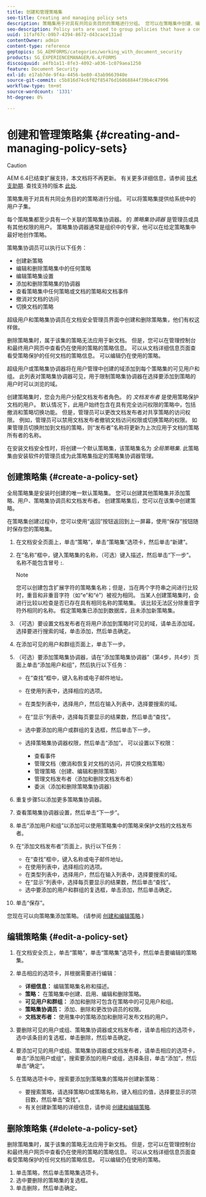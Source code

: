 ```yaml
---
title: 创建和管理策略集
seo-title: Creating and managing policy sets
description: 策略集用于对具有共同业务目的的策略进行分组。 您可以在策略集中创建、编辑和删除策略。
seo-description: Policy sets are used to group policies that have a common business purpose. You can create, edit and delete policies in a policy set.
uuid: 11faf67c-b9b7-4394-8672-d43cace131ad
contentOwner: admin
content-type: reference
geptopics: SG_AEMFORMS/categories/working_with_document_security
products: SG_EXPERIENCEMANAGER/6.4/FORMS
discoiquuid: a4fb1a11-8fe3-4092-a036-1c079aea1250
feature: Document Security
exl-id: e17ab7de-9f4a-4456-be80-43ab9663940e
source-git-commit: c5b816d74c6f02f85476d16868844f39b4c47996
workflow-type: tm+mt
source-wordcount: '1331'
ht-degree: 0%

---
```


# 创建和管理策略集 {#creating-and-managing-policy-sets}

>[!CAUTION]
>
>AEM 6.4已结束扩展支持，本文档将不再更新。 有关更多详细信息，请参阅 [技术支助期](https://helpx.adobe.com/cn/support/programs/eol-matrix.html). 查找支持的版本 [此处](https://experienceleague.adobe.com/docs/).

策略集用于对具有共同业务目的的策略进行分组。 可以将策略集提供给系统中的用户子集。

每个策略集都至少具有一个关联的策略集协调器。 的 *策略集协调器* 是管理员或具有其他权限的用户。 策略集协调器通常是组织中的专家，他可以在给定策略集中最好地创作策略。

策略集协调员可以执行以下任务：

* 创建新策略
* 编辑和删除策略集中的任何策略
* 编辑策略集设置
* 添加和删除策略集的协调器
* 查看策略集中任何策略或文档的策略和文档事件
* 撤消对文档的访问
* 切换文档的策略

超级用户和策略集协调员在文档安全管理员界面中创建和删除策略集，他们有权这样做。

删除策略集时，属于该集的策略无法应用于新文档。 但是，您可以在管理控制台和最终用户网页中查看仍在使用的策略的策略信息。 可以从文档详细信息页面查看受策略保护的任何文档的策略信息。 可以编辑仍在使用的策略。

超级用户或策略集协调器将在用户管理中创建的域添加到每个策略集的可见用户和组。 此列表对策略集协调器可见，用于限制策略集协调器在选择要添加到策略的用户时可以浏览的域。

创建策略集时，您会为用户分配文档发布者角色。 的 *文档发布者* 是使用策略保护文档的用户。 默认情况下，此用户始终包含在具有完全访问权限的策略中，包括撤消和策略切换功能。 但是，管理员可以更改文档发布者对共享策略的访问权限。 例如，管理员可以禁用文档发布者撤销文档访问权限或切换策略的权限。 如果管理员切换附加到文档的策略，则“发布者”名称将更新为上次应用于文档的策略所有者的名称。

在安装文档安全性时，将创建一个默认策略集，该策略集名为 *全局策略集*. 此策略集由安装软件的管理员或为此策略集指定的策略集协调器管理。

## 创建策略集 {#create-a-policy-set}

全局策略集是安装时创建的唯一默认策略集。 您可以创建其他策略集并添加策略、用户、策略集协调员和文档发布者。 创建策略集后，您可以在该集中创建策略。

在策略集创建过程中，您可以使用“返回”按钮返回到上一屏幕，使用“保存”按钮随时保存您的策略集。

1. 在文档安全页面上，单击“策略”，单击“策略集”选项卡，然后单击“新建”。
1. 在“名称”框中，键入策略集的名称，（可选）键入描述，然后单击“下一步”。 名称不能包含冒号 **:**.

   >[!NOTE]
   >
   >您可以创建包含扩展字符的策略集名称；但是，当在两个字符串之间进行比较时，重音和非重音字符（如“e”和“é”）被视为相同。 当某人创建策略集时，会进行比较以检查是否已存在具有相同名称的策略集。 该比较无法区分除重音字符外相同的名称。 假定策略集已添加到数据库，且未添加新策略集。

1. （可选）要设置文档发布者在将用户添加到策略时可见的域，请单击添加域，选择要进行搜索的域，单击添加，然后单击确定。
1. 在添加可见的用户和群组页面上，单击下一步。
1. （可选）要添加策略集协调器，请在“添加策略集协调器”（第4步，共4步）页面上单击“添加用户和组”，然后执行以下任务：

   * 在“查找”框中，键入名称或电子邮件地址。
   * 在使用列表中，选择相应的选项。
   * 在类型列表中，选择用户，然后在输入列表中，选择要搜索的域。
   * 在“显示”列表中，选择每页要显示的结果数，然后单击“查找”。
   * 选中要添加的用户或群组的复选框，然后单击下一步。
   * 选择策略集协调器权限，然后单击“添加”。 可以设置以下权限：

      * 查看事件
      * 管理文档（撤消和恢复对文档的访问，并切换文档策略）
      * 管理策略（创建、编辑和删除策略）
      * 管理文档发布者（添加和删除文档发布者）
      * 委派（添加和删除策略集协调器）

1. 重复步骤5以添加更多策略集协调器。
1. 查看策略集协调器设置，然后单击“下一步”。
1. 单击“添加用户和组”以添加可以使用策略集中的策略来保护文档的文档发布者。
1. 在“添加文档发布者”页面上，执行以下任务：

   * 在“查找”框中，键入名称或电子邮件地址。
   * 在使用列表中，选择相应的选项。
   * 在类型列表中，选择用户，然后在输入列表中，选择要搜索的域。
   * 在“显示”列表中，选择每页要显示的结果数，然后单击“查找”。
   * 选中要添加的用户和群组的复选框，单击添加，然后单击确定。

1. 单击“保存”。

您现在可以向策略集添加策略。 (请参阅 [创建和编辑策略](/help/forms/using/admin-help/creating-policies.md#creating-and-editing-policies).)

## 编辑策略集 {#edit-a-policy-set}

1. 在文档安全页上，单击“策略”，单击“策略集”选项卡，然后单击要编辑的策略集。
1. 单击相应的选项卡，并根据需要进行编辑：

   * **详细信息：** 编辑策略集名称和描述。
   * **策略：** 在策略集中创建、启用、编辑和删除策略。
   * **可见用户和群组：** 添加和删除可包含在策略中的可见用户和组。
   * **策略集协调员：** 添加、删除和更改协调员的权限。
   * **文档发布者：** 使用集中的策略添加和删除可发布文档的用户。

1. 要删除可见的用户或组、策略集协调器或文档发布者，请单击相应的选项卡，选中该条目的复选框，单击删除，然后单击确定。
1. 要添加可见的用户或组、策略集协调器或文档发布者，请单击相应的选项卡，单击“添加用户或组”，搜索要添加的用户或组，选择条目，单击“添加”，然后单击“确定”。
1. 在策略选项卡中，搜索要添加到策略集的策略并创建新策略：

   * 要搜索策略，请选择策略ID或策略名称，键入相应的值，选择要显示的项目数，然后单击“查找”。
   * 有关创建新策略的详细信息，请参阅 [创建和编辑策略](/help/forms/using/admin-help/creating-policies.md#creating-and-editing-policies).

## 删除策略集 {#delete-a-policy-set}

删除策略集时，属于该集的策略无法应用于新文档。 但是，您可以在管理控制台和最终用户网页中查看仍在使用的策略的策略信息。 可以从文档详细信息页面查看受策略保护的任何文档的策略信息。 可以编辑仍在使用的策略。

1. 单击策略，然后单击策略集选项卡。
1. 选中要删除的策略集的复选框。
1. 单击删除，然后单击确定。
